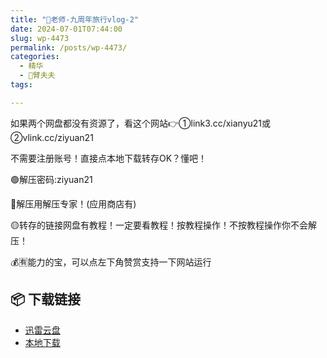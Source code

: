 ```yaml
---
title: "🌸老师-九周年旅行vlog-2"
date: 2024-07-01T07:44:00
slug: wp-4473
permalink: /posts/wp-4473/
categories:
  - 精华
  - 🌸臂夫夫
tags:

---
```


如果两个网盘都没有资源了，看这个网站👉①link3.cc/xianyu21或②vlink.cc/ziyuan21

不需要注册账号！直接点本地下载转存OK？懂吧！

🟢解压密码:ziyuan21

🔵解压用解压专家！(应用商店有)

🟡转存的链接网盘有教程！一定要看教程！按教程操作！不按教程操作你不会解压！

💰🈶能力的宝，可以点左下角赞赏支持一下网站运行

## 📦 下载链接
- [迅雷云盘](https://blziyuan21.com/pay-download/4473?key=5bc596651b&down_id=0)
- [本地下载](https://blziyuan21.com/pay-download/4473?key=5bc596651b&down_id=1)

